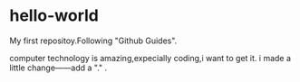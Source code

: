# hello-world
My first repositoy.Following "Github Guides".

computer technology is amazing,expecially coding,i want to get it.
i made a little change——add a "."  .
